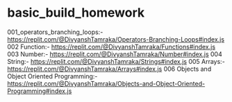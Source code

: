 # basic_build_homework
001_operators_branching_loops:- 
https://replit.com/@DivyanshTamraka/Operators-Branching-Loops#index.js
002 Function:-
https://replit.com/@DivyanshTamraka/Functions#index.js
003 Number:-
https://replit.com/@DivyanshTamraka/Number#index.js
004 String:-
https://replit.com/@DivyanshTamraka/Strings#index.js
005 Arrays:-
https://replit.com/@DivyanshTamraka/Arrays#index.js
006 Objects and Object Oriented Programming:- https://replit.com/@DivyanshTamraka/Objects-and-Object-Oriented-Programming#index.js
